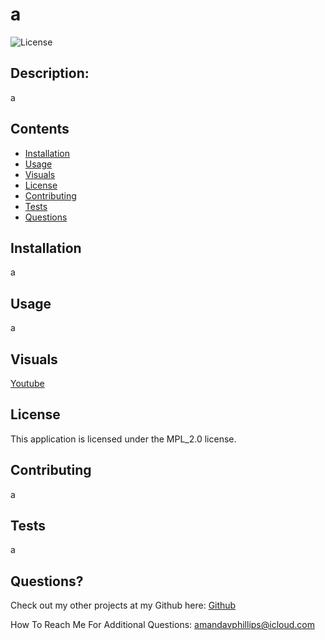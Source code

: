 # a
![License](https://img.shields.io/badge/License-MPL_2.0-lightblue.svg)
      
## Description:

a
  
## Contents
- [Installation](#installation)
- [Usage](#usage)
- [Visuals](#visuals)
- [License](#license)
- [Contributing](#contributing)
- [Tests](#tests)
- [Questions](#questions)

## Installation

a

## Usage 

a

## Visuals

[Youtube](https://youtu.be/heeDaVLxCxg)

## License
    
  This application is licensed under the MPL_2.0 license.

## Contributing

a

## Tests

a

## Questions?

Check out my other projects at my Github here: [Github](https://github.com/babaphillips)

How To Reach Me For Additional Questions: amandavphillips@icloud.com

